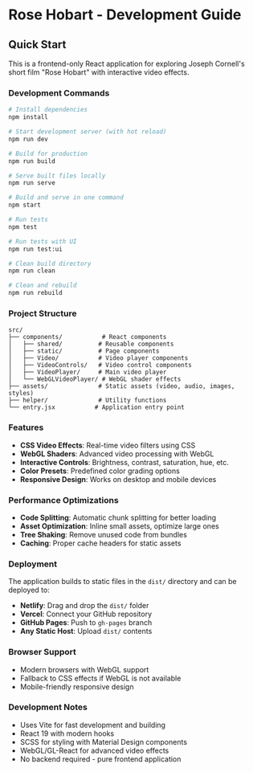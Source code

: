 # Rose Hobart - Development Guide

## Quick Start

This is a frontend-only React application for exploring Joseph Cornell's short film "Rose Hobart" with interactive video effects.

### Development Commands

```bash
# Install dependencies
npm install

# Start development server (with hot reload)
npm run dev

# Build for production
npm run build

# Serve built files locally
npm run serve

# Build and serve in one command
npm start

# Run tests
npm test

# Run tests with UI
npm run test:ui

# Clean build directory
npm run clean

# Clean and rebuild
npm run rebuild
```

### Project Structure

```
src/
├── components/           # React components
│   ├── shared/          # Reusable components
│   ├── static/          # Page components
│   ├── Video/           # Video player components
│   ├── VideoControls/   # Video control components
│   ├── VideoPlayer/     # Main video player
│   └── WebGLVideoPlayer/ # WebGL shader effects
├── assets/              # Static assets (video, audio, images, styles)
├── helper/              # Utility functions
└── entry.jsx           # Application entry point
```

### Features

- **CSS Video Effects**: Real-time video filters using CSS
- **WebGL Shaders**: Advanced video processing with WebGL
- **Interactive Controls**: Brightness, contrast, saturation, hue, etc.
- **Color Presets**: Predefined color grading options
- **Responsive Design**: Works on desktop and mobile devices

### Performance Optimizations

- **Code Splitting**: Automatic chunk splitting for better loading
- **Asset Optimization**: Inline small assets, optimize large ones
- **Tree Shaking**: Remove unused code from bundles
- **Caching**: Proper cache headers for static assets

### Deployment

The application builds to static files in the `dist/` directory and can be deployed to:

- **Netlify**: Drag and drop the `dist/` folder
- **Vercel**: Connect your GitHub repository
- **GitHub Pages**: Push to `gh-pages` branch
- **Any Static Host**: Upload `dist/` contents

### Browser Support

- Modern browsers with WebGL support
- Fallback to CSS effects if WebGL is not available
- Mobile-friendly responsive design

### Development Notes

- Uses Vite for fast development and building
- React 19 with modern hooks
- SCSS for styling with Material Design components
- WebGL/GL-React for advanced video effects
- No backend required - pure frontend application
